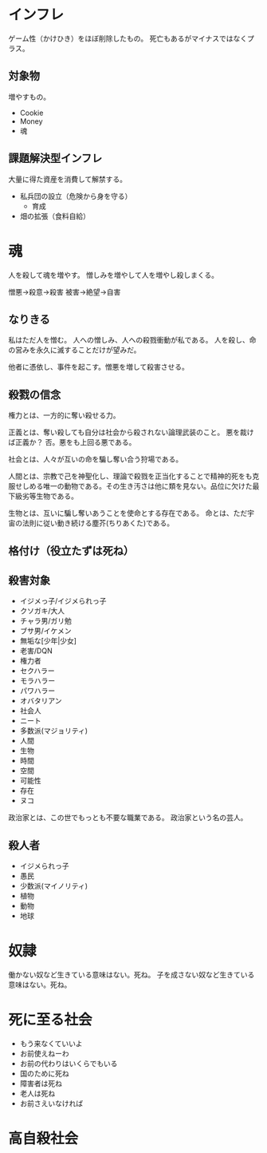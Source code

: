 # インフレ

ゲーム性（かけひき）をほぼ削除したもの。
死亡もあるがマイナスではなくプラス。

## 対象物

増やすもの。

* Cookie
* Money
* 魂

## 課題解決型インフレ

大量に得た資産を消費して解禁する。

* 私兵団の設立（危険から身を守る）
    * 育成
* 畑の拡張（食料自給）

# 魂

人を殺して魂を増やす。
憎しみを増やして人を増やし殺しまくる。

憎悪->殺意->殺害
被害->絶望->自害

## なりきる

私はただ人を憎む。
人への憎しみ、人への殺戮衝動が私である。
人を殺し、命の営みを永久に滅することだけが望みだ。

他者に憑依し、事件を起こす。憎悪を増して殺害させる。

## 殺戮の信念

権力とは、一方的に奪い殺せる力。

正義とは、奪い殺しても自分は社会から殺されない論理武装のこと。
悪を裁けば正義か？  否。悪をも上回る悪である。

社会とは、人々が互いの命を騙し奪い合う狩場である。

人間とは、宗教で己を神聖化し、理論で殺戮を正当化することで精神的死をも克服せしめる唯一の動物である。その生き汚さは他に類を見ない。品位に欠けた最下級劣等生物である。

生物とは、互いに騙し奪いあうことを使命とする存在である。
命とは、ただ宇宙の法則に従い動き続ける塵芥(ちりあくた)である。

## 格付け（役立たずは死ね）



## 殺害対象

* イジメっ子/イジメられっ子
* クソガキ/大人
* チャラ男/ガリ勉
* ブサ男/イケメン
* 無垢な[少年|少女]
* 老害/DQN
* 権力者
* セクハラー
* モラハラー
* パワハラー
* オバタリアン
* 社会人
* ニート
* 多数派(マジョリティ)
* 人間
* 生物
* 時間
* 空間
* 可能性
* 存在
* ヌコ

政治家とは、この世でもっとも不要な職業である。
政治家という名の芸人。

## 殺人者

* イジメられっ子
* 愚民
* 少数派(マイノリティ)
* 植物
* 動物
* 地球


# 奴隷

働かない奴など生きている意味はない。死ね。
子を成さない奴など生きている意味はない。死ね。

# 死に至る社会

* もう来なくていいよ
* お前使えねーわ
* お前の代わりはいくらでもいる
* 国のために死ね
* 障害者は死ね
* 老人は死ね
* お前さえいなければ

# 高自殺社会



